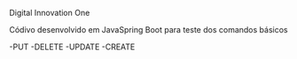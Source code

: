 Digital Innovation One

Códivo desenvolvido em JavaSpring Boot para teste dos comandos básicos 

-PUT
-DELETE
-UPDATE
-CREATE